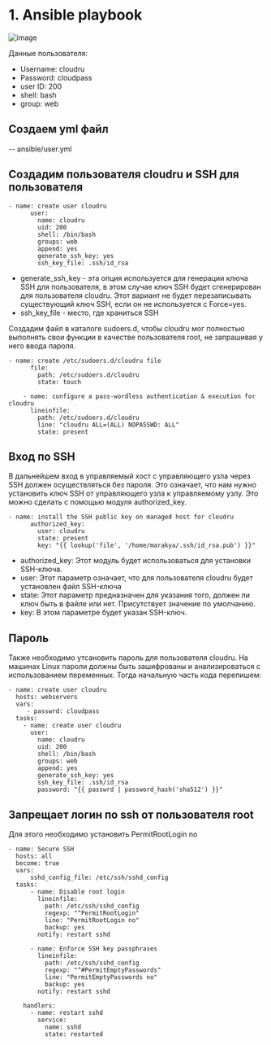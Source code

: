 # 1. Ansible playbook

![image](https://github.com/Marakya/projects_/assets/113238801/0edb2a8f-48a7-4969-a35b-823c953527a9)

Данные пользователя:
- Username: cloudru
- Password: cloudpass
- user ID: 200
- shell: bash
- group: web

## Создаем yml файл
-- ansible/user.yml

## Создадим пользователя cloudru и SSH для пользователя 
```
- name: create user cloudru
      user:
        name: cloudru
        uid: 200
        shell: /bin/bash
        groups: web
        append: yes
        generate_ssh_key: yes
        ssh_key_file: .ssh/id_rsa
```
- generate_ssh_key - эта опция используется для генерации ключа SSH для пользователя, в этом случае ключ SSH будет сгенерирован для пользователя cloudru. Этот вариант не будет перезаписывать существующий ключ SSH, если он не используется с Force=yes.
- ssh_key_file - место, где храниться SSH


Создадим файл в каталоге sudoers.d, чтобы cloudru мог полностью выполнять свои функции в качестве пользователя root, не запрашивая у него ввода пароля.
```
- name: create /etc/sudoers.d/cloudru file
      file:
        path: /etc/sudoers.d/cloudru
        state: touch

    - name: configure a pass-wordless authentication & execution for cloudru
      lineinfile:
        path: /etc/sudoers.d/cloudru
        line: "cloudru ALL=(ALL) NOPASSWD: ALL"
        state: present
```
## Вход по SSH
В дальнейшем вход в управляемый хост с управляющего узла через SSH должен осуществляться без пароля.
Это означает, что нам нужно установить ключ SSH от управляющего узла к управляемому узлу. Это можно сделать с помощью модуля authorized_key.
```
- name: install the SSH public key on managed host for cloudru
      authorized_key:
        user: cloudru
        state: present
        key: "{{ lookup('file', '/home/marakya/.ssh/id_rsa.pub') }}"
```  
- authorized_key: Этот модуль будет использоваться для установки SSH-ключа.
- user: Этот параметр означает, что для пользователя cloudru будет установлен файл SSH-ключа
- state: Этот параметр предназначен для указания того, должен ли ключ быть в файле или нет. Присутствует значение по умолчанию.
- key: В этом параметре будет указан SSH-ключ.

## Пароль
Также необходимо утсановить пароль для пользователя cloudru. На машинах Linux пароли должны быть зашифрованы и анализироваться с использованием переменных.
Тогда начальную часть кода перепишем:
```
- name: create user cloudru
  hosts: webservers
  vars:
     - passwrd: cloudpass
  tasks:
    - name: create user cloudru
      user:
        name: cloudru
        uid: 200
        shell: /bin/bash
        groups: web
        append: yes
        generate_ssh_key: yes
        ssh_key_file: .ssh/id_rsa
        password: "{{ passwrd | password_hash('sha512') }}"
```

## Запрещает логин по ssh от пользователя root
Для этого необходимо установить PermitRootLogin no
```
- name: Secure SSH
  hosts: all
  become: true
  vars:
      sshd_config_file: /etc/ssh/sshd_config
  tasks:
      - name: Disable root login
        lineinfile:
          path: /etc/ssh/sshd_config
          regexp: "^PermitRootLogin"
          line: "PermitRootLogin no"
          backup: yes
        notify: restart sshd

      - name: Enforce SSH key passphrases
        lineinfile:
          path: /etc/ssh/sshd_config
          regexp: "^#PermitEmptyPasswords"
          line: "PermitEmptyPasswords no"
          backup: yes
        notify: restart sshd

    handlers:
      - name: restart sshd
        service:
          name: sshd
          state: restarted
  
```

